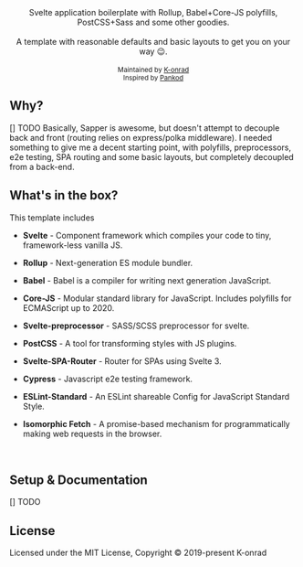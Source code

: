 <div align="center">Svelte application boilerplate with Rollup, Babel+Core-JS polyfills, PostCSS+Sass and some other goodies.</div>

<!--<div align="center">
<!-- CodeClimate
<a href="https://codeclimate.com/github/pankod/svelte-boilerplate/maintainability">
<img src="https://api.codeclimate.com/v1/badges/2c6982d3ad672a07f7ae/maintainability" />
</a>
<-- TestCoverage --
<a href="https://codeclimate.com/github/pankod/svelte-boilerplate/test_coverage"><img src="https://api.codeclimate.com/v1/badges/2c6982d3ad672a07f7ae/test_coverage" /></a>
<-- Build Status --
<a href="https://travis-ci.org/pankod/svelte-boilerplate">
<img src="https://travis-ci.org/pankod/svelte-boilerplate.svg?branch=master" alt="Build Status" />
</a>
<-- Dependency Status --
<a href="https://david-dm.org/pankod/svelte-boilerplate">
<img src="https://david-dm.org/pankod/svelte-boilerplate.svg" alt="Dependency Status" />
</a>
<-- devDependency Status --
<a href="https://david-dm.org/pankod/svelte-boilerplate#info=devDependencies">
<img src="https://david-dm.org/pankod/svelte-boilerplate/dev-status.svg" alt="devDependency Status" />
</a>
</div>
-->

<br/>
<div align="center">
A template with reasonable defaults and basic layouts to get you on your way 😉.
  <br />
  <br />
  <sub>Maintained by <a href="https://github.com/k-onrad/">K-onrad</a></sub>
  <br />
  <sub>Inspired by <a href="https://github.com/pankod/svelte-boilerplate">Pankod</a></sub>
</div>


## Why?

[] TODO
Basically, Sapper is awesome, but doesn't attempt to decouple back and front (routing relies on express/polka middleware). 
I needed something to give me a decent starting point, with polyfills, preprocessors, e2e testing, SPA routing and some basic layouts, but completely decoupled from a back-end.

## What's in the box?

This template includes  
* **Svelte** - Component framework which compiles your code to tiny, framework-less vanilla JS.
* **Rollup** - Next-generation ES module bundler.
* **Babel** -  Babel is a compiler for writing next generation JavaScript.
* **Core-JS** - Modular standard library for JavaScript. Includes polyfills for ECMAScript up to 2020.
* **Svelte-preprocessor** - SASS/SCSS preprocessor for svelte.
* **PostCSS** - A tool for transforming styles with JS plugins.
* **Svelte-SPA-Router** - Router for SPAs using Svelte 3.
* **Cypress** - Javascript e2e testing framework.
* **ESLint-Standard** - An ESLint shareable Config for JavaScript Standard Style.
* **Isomorphic Fetch** - A promise-based mechanism for programmatically making web requests in the browser.

  <br/>


## Setup & Documentation

[] TODO

## License

  Licensed under the MIT License, Copyright © 2019-present K-onrad
